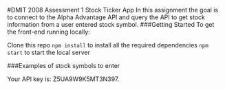 #DMIT 2008 Assessment 1 Stock Ticker App
In this assignment the goal is to connect to the Alpha Advantage API and query the API to get stock information from a user entered stock symbol.
###Getting Started
To get the front-end running locally:

Clone this repo
`npm install` to install all the required dependencies
`npm start` to start the local server


###Examples of stock symbols to enter


Your API key is: Z5UA9W9K5MT3N397.